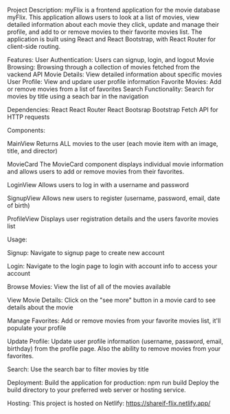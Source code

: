 Project Description:
myFlix is a frontend application for the movie database myFlix. This application allows users to look at a list of movies, view detailed information about each movie they click, update and manage their profile, and add to or remove movies to their favorite movies list. The application is built using React and React Bootstrap, with React Router for client-side routing.

Features:
User Authentication: Users can signup, login, and logout
Movie Browsing: Browsing through a collection of movies fetched from the vackend API
Movie Details: View detailed information about specific movies
User Profile: View and updare user profile information
Favorite Movies: Add or remove movies from a list of favorites
Search Functionality: Search for movies by title using a seach bar in the navigation

Dependencies:
React
React Router
React Bootsrap
Bootstrap
Fetch API for HTTP requests

Components:

MainView
Returns ALL movies to the user (each movie item with an image, title, and director)

MovieCard
The MovieCard component displays individual movie information and allows users to add or remove movies from their favorites.

LoginView 
Allows users to log in with a username and password 

SignupView 
Allows new users to register (username, password, email, date of birth)

ProfileView
Displays user registration details and the users favorite movies list

Usage:

Signup: Navigate to signup page to create new account

Login: Navigate to the login page to login with account info to access your account

Browse Movies: View the list of all of the movies available

View Movie Details: Click on the "see more" button in a movie card to see details about the movie

Manage Favorites: Add or remove movies from your favorite movies list, it'll populate your profile

Update Profile: Update user profile information (username, password, email, birthday) from the profile page. Also the ability to remove movies from your favorites.

Search: Use the search bar to filter movies by title

Deployment:
Build the application for production:
npm run build
Deploy the build directory to your preferred web server or hosting service.


Hosting:
This project is hosted on Netlify: https://shareif-flix.netlify.app/
